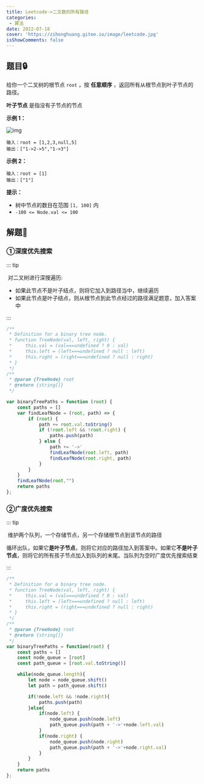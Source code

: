 ```yaml
---
title: Leetcode->二叉数的所有路径
categories: 
 - 算法
date: 2022-07-18
cover: 'https://zihonghuang.gitee.io/image/leetcode.jpg'
isShowComments: false
---
```


## 题目:lock:

给你一个二叉树的根节点 `root` ，按 **任意顺序** ，返回所有从根节点到叶子节点的路径。

**叶子节点** 是指没有子节点的节点

**示例 1：**

![img](https://assets.leetcode.com/uploads/2021/03/12/paths-tree.jpg)

```
输入：root = [1,2,3,null,5]
输出：["1->2->5","1->3"]
```

**示例 2：**

```
输入：root = [1]
输出：["1"]
```

**提示：**

- 树中节点的数目在范围 `[1, 100]` 内
- `-100 <= Node.val <= 100`

## 解题:key:

### ①深度优先搜索

::: tip

​	对二叉树进行深搜遍历:

* 如果此节点不是叶子结点，则将它加入到路径当中，继续遍历
* 如果此节点是叶子结点，则从根节点到此节点经过的路径满足题意，加入答案中

:::

```javascript
/**
 * Definition for a binary tree node.
 * function TreeNode(val, left, right) {
 *     this.val = (val===undefined ? 0 : val)
 *     this.left = (left===undefined ? null : left)
 *     this.right = (right===undefined ? null : right)
 * }
 */
/**
 * @param {TreeNode} root
 * @return {string[]}
 */

var binaryTreePaths = function (root) {
    const paths = []
    var findLeafNode = (root, path) => {
        if (root) {
            path += root.val.toString()
            if (!root.left && !root.right) {
                paths.push(path)
            } else {
                path += '->'
                findLeafNode(root.left, path)
                findLeafNode(root.right, path)
            }
        }
    }
    findLeafNode(root,"")
    return paths
};
```

### ②广度优先搜索

::: tip

​	维护两个队列，一个存储节点，另一个存储根节点到该节点的路径

​	循环出队，如果它**是叶子节点**，则将它对应的路径加入到答案中。如果它**不是叶子节点**，则将它的所有孩子节点加入到队列的末尾。当队列为空时广度优先搜索结束

:::

```javascript
/**
 * Definition for a binary tree node.
 * function TreeNode(val, left, right) {
 *     this.val = (val===undefined ? 0 : val)
 *     this.left = (left===undefined ? null : left)
 *     this.right = (right===undefined ? null : right)
 * }
 */
/**
 * @param {TreeNode} root
 * @return {string[]}
 */
var binaryTreePaths = function(root) {
    const paths = []
    const node_queue = [root]
    const path_queue = [root.val.toString()]

    while(node_queue.length){
        let node = node_queue.shift()
        let path = path_queue.shift()

        if(!node.left && !node.right){
            paths.push(path)
        }else{
            if(node.left) {
                node_queue.push(node.left)
                path_queue.push(path + '->'+node.left.val)
            }
            if(node.right) {
                node_queue.push(node.right)
                path_queue.push(path + '->'+node.right.val)
            }
        }
    }
    return paths
};
```


